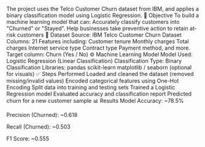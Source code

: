 The project uses the Telco Customer Churn dataset from IBM, and applies a binary classification model using Logistic Regression.
🎯 Objective
    To build a machine learning model that can:
       Accurately classify customers into "Churned" or "Stayed". Help businesses take preventive action to retain at-risk customers
📂 Dataset
    Source: IBM Telco Customer Churn Dataset
    Columns: 21 Features including:
    Customer tenure
    Monthly charges
    Total charges
    Internet service type
    Contract type
    Payment method, and more.
    Target column: Churn (Yes / No)
⚙️ Machine Learning Model
    Model Used: Logistic Regression (Linear Classification)
    Classification Type: Binary Classification
Libraries:
    pandas
    scikit-learn
    matplotlib / seaborn (optional for visuals)
✅ Steps Performed
    Loaded and cleaned the dataset (removed missing/invalid values)
    Encoded categorical features using One-Hot Encoding
    Split data into training and testing sets
    Trained a Logistic Regression model
    Evaluated accuracy and classification report
    Predicted churn for a new customer sample
📊 Results
   Model Accuracy: ~78.5%

Precision (Churned): ~0.618

Recall (Churned): ~0.503

F1 Score: ~0.555
